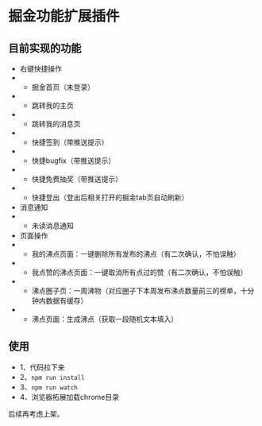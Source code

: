 # 掘金功能扩展插件

## 目前实现的功能

- 右键快捷操作
- - 掘金首页（未登录）
- - 跳转我的主页
- - 跳转我的消息页
- - 快捷签到（带推送提示）
- - 快捷bugfix（带推送提示）
- - 快捷免费抽奖（带推送提示）
- - 快捷登出（登出后相关打开的掘金tab页自动刷新）
- 消息通知
- - 未读消息通知
- 页面操作
- - 我的沸点页面：一键删除所有发布的沸点（有二次确认，不怕误触）
- - 我点赞的沸点页面：一键取消所有点过的赞（有二次确认，不怕误触）
- - 沸点圈子页：一周沸物（对应圈子下本周发布沸点数量前三的榜单，十分钟内数据有缓存）
- - 沸点页面：生成沸点（获取一段随机文本填入）

## 使用

- 1、代码拉下来
- 2、`npm run install`
- 3、`npm run watch`
- 4、浏览器拓展加载chrome目录

后续再考虑上架。